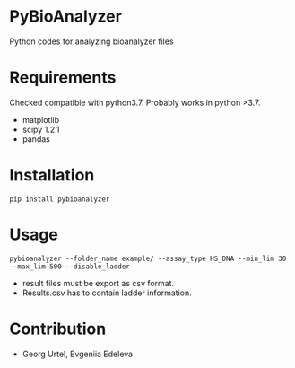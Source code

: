 # PyBioAnalyzer
Python codes for analyzing bioanalyzer files

# Requirements
Checked compatible with python3.7. Probably works in python >3.7.
- matplotlib
- scipy 1.2.1
- pandas

# Installation 
```
pip install pybioanalyzer
```
# Usage
```
pybioanalyzer --folder_name example/ --assay_type HS_DNA --min_lim 30 --max_lim 500 --disable_ladder
```
- result files must be export as csv format.
- Results.csv has to contain ladder information.

# Contribution
- Georg Urtel, Evgeniia Edeleva
